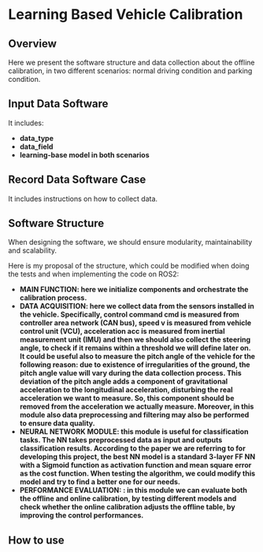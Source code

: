 # Learning Based Vehicle Calibration

## Overview

Here we present the software structure and data collection about the offline calibration, in two different scenarios: normal driving condition and parking condition.

## Input Data Software

It includes:
- **data_type**
- **data_field**
- **learning-base model in both scenarios**


## Record Data Software Case

It includes instructions on how to collect data.

## Software Structure
When designing the software, we should ensure modularity, maintainability and scalability.

Here is my proposal of the structure, which could be modified when doing the tests and when implementing the code on ROS2:

- **MAIN FUNCTION: here we initialize components and orchestrate the calibration process.**
- **DATA ACQUISITION: here we collect data from the sensors installed in the vehicle. Specifically, control command cmd is measured from controller area network (CAN bus), speed v is measured from vehicle control unit (VCU), acceleration acc is measured from inertial measurement unit (IMU) and then we should also collect the steering angle, to check if it remains within a threshold we will define later on. It could be useful also to measure the pitch angle of the vehicle for the following reason: due to existence of irregularities of the ground, the pitch angle value will vary during the data collection process. This deviation of the pitch angle adds a component of gravitational acceleration to the longitudinal acceleration, disturbing the real acceleration we want to measure. So, this component should be removed from the acceleration we actually measure. Moreover, in this module also data preprocessing and filtering may also be performed to ensure data quality.**
- **NEURAL NETWORK MODULE: this module is useful for classification tasks. The NN takes preprocessed data as input and outputs classification results. According to the paper we are referring to for developing this project, the best NN model is a standard 3-layer FF NN with a Sigmoid function as activation function and mean square error as the cost function. When testing the algorithm, we could modify this model and try to find a better one for our needs.**
- **PERFORMANCE EVALUATION: : in this module we can evaluate both the offline and online calibration, by testing different models and check whether the online calibration adjusts the offline table, by improving the control performances.**










## How to use






